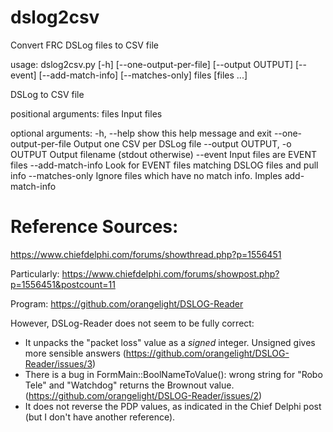 # dslog2csv
Convert FRC DSLog files to CSV file

usage: dslog2csv.py [-h] [--one-output-per-file] [--output OUTPUT] [--event]
                    [--add-match-info] [--matches-only]
                    files [files ...]

DSLog to CSV file

positional arguments:
  files                 Input files

optional arguments:
  -h, --help            show this help message and exit
  --one-output-per-file
                        Output one CSV per DSLog file
  --output OUTPUT, -o OUTPUT
                        Output filename (stdout otherwise)
  --event               Input files are EVENT files
  --add-match-info      Look for EVENT files matching DSLOG files and pull
                        info
  --matches-only        Ignore files which have no match info. Imples add-
                        match-info


# Reference Sources:
  https://www.chiefdelphi.com/forums/showthread.php?p=1556451

Particularly:
  https://www.chiefdelphi.com/forums/showpost.php?p=1556451&postcount=11
  
Program: https://github.com/orangelight/DSLOG-Reader

However, DSLog-Reader does not seem to be fully correct:
* It unpacks the "packet loss" value as a *signed* integer. Unsigned gives more sensible answers (https://github.com/orangelight/DSLOG-Reader/issues/3)
* There is a bug in FormMain::BoolNameToValue(): wrong string for "Robo Tele" and "Watchdog" returns the Brownout value. (https://github.com/orangelight/DSLOG-Reader/issues/2)
* It does not reverse the PDP values, as indicated in the Chief Delphi post (but I don't have another reference).

